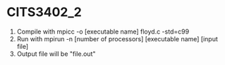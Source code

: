 # CITS3402_2
1) Compile with mpicc -o [executable name] floyd.c -std=c99
2) Run with mpirun -n [number of processors] [executable name] [input file]
3) Output file will be "file.out"
